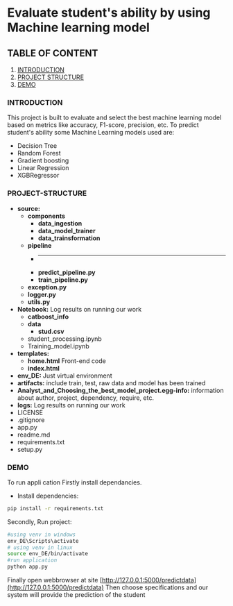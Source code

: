  # Evaluate student's ability by using Machine learning model
 
## TABLE OF CONTENT
1. [INTRODUCTION](#1-Introduction)
2. [PROJECT STRUCTURE](#2-PROJECT-STRUCTURE)
3. [DEMO](#3-DEMO)


### INTRODUCTION
This project is built to evaluate and select the best machine learning model based on metrics like accuracy, F1-score, precision, etc. To predict student's ability 
some Machine Learning models used are:
+ Decision Tree
+ Random Forest
+ Gradient boosting
+ Linear Regression
+ XGBRegressor

### PROJECT-STRUCTURE
- **source:** 
  - **components**
    - **data_ingestion**
    - **data_model_trainer**
    - **data_trainsformation**
  - **pipeline**  
    - ****
    - **predict_pipeline.py**
    - **train_pipeline.py**
  - **exception.py**
  - **logger.py**
  - **utils.py**
- **Notebook:** Log results on running our work
  - **catboost_info**
  - **data**
     - **stud.csv**
  - student_processing.ipynb
  - Training_model.ipynb
- **templates:**
  - **home.html** Front-end code
  - **index.html** 
- **env_DE:** Just virtual environment
- **artifacts:** include train, test, raw data and model has been trained 
- **Analyst_and_Choosing_the_best_model_project.egg-info:** information about author, project, dependency, require, etc.
- **logs:** Log results on running our work
- LICENSE
- .gitignore
- app.py
- readme.md
- requirements.txt
- setup.py
### DEMO
To run appli cation 
Firstly install dependancies.
- Install dependencies:
```bash
pip install -r requirements.txt
```
Secondly, Run project:
```bash
#using venv in windows
env_DE\Scripts\activate
# using venv in linux
source env_DE/bin/activate
#run application
python app.py
```
Finally
open webbrowser at site [http://127.0.0.1:5000/predictdata](http://127.0.0.1:5000/predictdata)
Then choose specifications and our system will provide the prediction of the student

